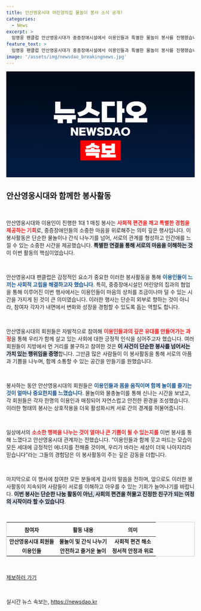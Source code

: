 ```yaml
---
title: 안산영웅시대 어린양의집 물놀이 봉사 소식 공개!
categories:
  - News
excerpt: >
  임영웅 팬클럽 안산영웅시대가 중증장애시설에서 이용인들과 특별한 물놀이 봉사를 진행했습니다. 1대 1 매칭으로 진행된 이 활동은 사회적 편견을 넘어 이용인들에게 따뜻한 위로를 전하며 모두가 행복한 시간을 만들었습니다.
feature_text: >
  임영웅 팬클럽 안산영웅시대가 중증장애시설에서 이용인들과 특별한 물놀이 봉사를 진행했습니다. 1대 1 매칭으로 진행된 이 활동은 사회적 편견을 넘어 이용인들에게 따뜻한 위로를 전하며 모두가 행복한 시간을 만들었습니다.
image: '/assets/img/newsdao_breakingnews.jpg'
---
```


<p><img src="/assets/img/newsdao_breakingnews.jpg" alt="flaretime 속보" /></p>

<h2 data-ke-size="size26">안산영웅시대와 함께한 봉사활동</h2>

<p data-ke-size="size16">&nbsp;</p>

<p>안산영웅시대와 이용인이 진행한 1대 1 매칭 봉사는 <b><span style="color: #ee2323;">사회적 편견을 깨고 특별한 경험을 제공하는 기회</span></b>로, 중증장애인들의 소중한 마음을 위로해주는 의미 깊은 행사입니다. 이 봉사활동은 단순한 물놀이나 간식 나누기를 넘어, 서로의 관계를 형성하고 인간애를 느낄 수 있는 소중한 시간을 제공했습니다. <b><span style="background-color: #21538527;">특별한 연결을 통해 서로의 마음을 이해하는 것</span></b>이 이번 활동의 핵심이었습니다. </p>

<p data-ke-size="size16">&nbsp;</p>

<p>안산영웅시대 팬클럽은 감정적인 요소가 중요한 이러한 봉사활동을 통해 <b><span style="color: #1a5490;">이용인들이 느끼는 사회적 고립을 해결하고자 했습니다</span></b>. 특히, 중증장애시설인 어린양의 집과의 협업을 통해 이루어진 이번 행사에서는 이용인들이 마음의 상처를 조금이나마 덜 수 있는 시간을 가지게 된 것이 큰 의미였습니다. 이러한 행사는 단순히 외부로 향하는 것이 아니라, 참여자 각자가 내면에서 변화와 성장을 경험할 수 있도록 돕는 역할도 합니다.</p>

<p data-ke-size="size16">&nbsp;</p>

<p>안산영웅시대의 회원들은 자발적으로 참여해 <b><span style="color: #ee2323;">이용인들과의 깊은 유대를 만들어가는 과정</span></b>을 통해 우리가 함께 살고 있는 사회에 대한 긍정적 인식을 심어주고자 했습니다. 여러 회원들이 지방에서 먼 거리를 불구하고 참여한 것은 <b><span style="background-color: #21538527;">이 사건이 단순한 봉사를 넘어서는 가치 있는 행위임을 증명</span></b>합니다. 그만큼 많은 사람들이 이 봉사활동을 통해 서로의 아픔과 기쁨을 나누며, 함께 소통할 수 있는 공간을 만들기를 원했습니다.</p>

<p data-ke-size="size16">&nbsp;</p>

<p>봉사하는 동안 안산영웅시대의 회원들은 <b><span style="color: #1a5490;">이용인들과 몸을 움직이며 함께 놀이를 즐기는 것이 얼마나 중요한지를 느꼈습니다</span></b>. 물놀이와 물총놀이를 통해 신나는 시간을 보냈고, 각 회원들은 각자 한명의 이용인과 매칭되어 자연스럽고 안전한 환경을 조성했습니다. 이러한 형태의 봉사는 상호작용을 더욱 활성화시켜 서로 간의 경계를 허물어줍니다.</p>

<p data-ke-size="size16">&nbsp;</p>

<p>일상에서의 <b><span style="color: #ee2323;">소소한 행복을 나누는 것이 얼마나 큰 기쁨이 될 수 있는지를</span></b> 이번 봉사를 통해 느꼈다고 안산영웅시대 관계자는 전했습니다. “이용인들과 함께 웃고 떠드는 모습이 모든 세대에 긍정적인 에너지를 전해줄 것이며, 우리가 바라는 세상이 더욱 나아지리라 믿습니다”라는 그들의 경험담은 이 봉사활동이 주는 깊은 감동을 더합니다.</p>

<p data-ke-size="size16">&nbsp;</p>

<p>마지막으로 이 행사에 참여한 모든 분들에게 감사의 말씀을 전하며, 앞으로도 이러한 봉사활동이 지속되어 사람들이 서로를 이해하고 아우를 수 있는 기회가 늘어나기를 바랍니다. <b><span style="background-color: #21538527;">이번 봉사는 단순한 나눔 활동이 아닌, 사회의 편견을 허물고 진정한 친구가 되는 여정의 시작이라 할 수 있습니다</span></b>. </p>

<p data-ke-size="size16">&nbsp;</p>

<table style="border: 1px solid #ccc; width: 100%;">
    <thead>
        <tr>
            <th style="text-align: center; height: 30px;"><b>참여자</b></th>
            <th style="text-align: center; height: 30px;"><b>활동 내용</b></th>
            <th style="text-align: center; height: 30px;"><b>의미</b></th>
        </tr>
    </thead>
    <tbody>
        <tr>
            <td style="text-align: center; height: 17px;"><b>안산영웅시대 회원들</b></td>
            <td style="text-align: center; height: 17px;"><b>물놀이 및 간식 나누기</b></td>
            <td style="text-align: center; height: 17px;"><b>사회적 편견 해소</b></td>
        </tr>
        <tr>
            <td style="text-align: center; height: 17px;"><b>이용인들</b></td>
            <td style="text-align: center; height: 17px;"><b>안전하고 즐거운 놀이</b></td>
            <td style="text-align: center; height: 17px;"><b>정서적 안정과 위로</b></td>
        </tr>
    </tbody>
</table>

<p data-ke-size="size16">&nbsp;</p>

<p><a href="https://talk.tf.co.kr/bbs/report/write"> 제보하러 가기</a> </p>

<p data-ke-size="size16">&nbsp;</p>
실시간 뉴스 속보는, <a href="https://newsdao.kr" rel="dofollow">https://newsdao.kr</a>


